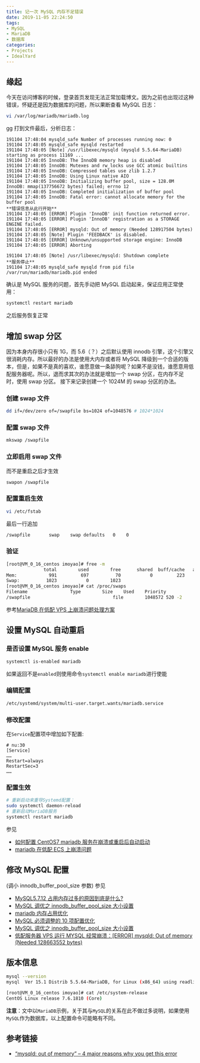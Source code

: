 ```yaml
---
title: 记一次 MySQL 内存不足错误
date: 2019-11-05 22:24:50
tags:
- MySQL
- MariaDB
- 数据库
categories:
- Projects
- IdealYard
---
```


## 缘起
今天在访问博客的时候，登录首页发现无法正常加载博文。因为之前也出现过这种错误，怀疑还是因为数据库的问题，所以果断查看 MySQL 日志：
```bash
vi /var/log/mariadb/mariadb.log 
```
gg 打到文件最后，分析日志：
```plain
191104 17:48:04 mysqld_safe Number of processes running now: 0
191104 17:48:05 mysqld_safe mysqld restarted
191104 17:48:05 [Note] /usr/libexec/mysqld (mysqld 5.5.64-MariaDB) starting as process 11169 ...
191104 17:48:05 InnoDB: The InnoDB memory heap is disabled
191104 17:48:05 InnoDB: Mutexes and rw_locks use GCC atomic builtins
191104 17:48:05 InnoDB: Compressed tables use zlib 1.2.7
191104 17:48:05 InnoDB: Using Linux native AIO
191104 17:48:05 InnoDB: Initializing buffer pool, size = 128.0M
InnoDB: mmap(137756672 bytes) failed; errno 12
191104 17:48:05 InnoDB: Completed initialization of buffer pool
191104 17:48:05 InnoDB: Fatal error: cannot allocate memory for the buffer pool
**错误信息从此行开始**
191104 17:48:05 [ERROR] Plugin 'InnoDB' init function returned error.
191104 17:48:05 [ERROR] Plugin 'InnoDB' registration as a STORAGE ENGINE failed.
191104 17:48:05 [ERROR] mysqld: Out of memory (Needed 128917504 bytes)
191104 17:48:05 [Note] Plugin 'FEEDBACK' is disabled.
191104 17:48:05 [ERROR] Unknown/unsupported storage engine: InnoDB
191104 17:48:05 [ERROR] Aborting

191104 17:48:05 [Note] /usr/libexec/mysqld: Shutdown complete
**服务停止**
191104 17:48:05 mysqld_safe mysqld from pid file /var/run/mariadb/mariadb.pid ended
```
确认是 MySQL 服务的问题，首先手动把 MySQL 启动起来，保证应用正常使用：
```bash
systemctl restart mariadb
```
之后服务恢复正常
## 增加 swap 分区
因为本身内存很小只有 1G，而 5.6（？）之后默认使用 innodb 引擎，这个引擎又很消耗内存。所以最好的办法是使用大内存或者将 MySQL 降级到一个合适的版本，但是，如果不是真的喜欢，谁愿意做一条舔狗呢？如果不是没钱，谁愿意用低配服务器呢。所以，退而求其次的办法就是增加一个 swap 分区，在内存不足时，使用 swap 分区。
接下来记录创建一个 1024M 的 swap 分区的办法。
### 创建 swap 文件
```bash
dd if=/dev/zero of=/swapfile bs=1024 of=1048576 # 1024*1024
```
### 配置 swap 文件
```bash
mkswap /swapfile
```
### 立即启用 swap 文件
而不是重启之后才生效
```bash
swapon /swapfile
```
### 配置重启生效
```bash
vi /etc/fstab
```
最后一行追加
```bash
/swapfile       swap    swap defaults   0    0
```
### 验证
```bash
[root@VM_0_16_centos imoyao]# free -m
              total        used        free      shared  buff/cache   available
Mem:            991         697          70           0         223         120
Swap:          1023           0        1023
[root@VM_0_16_centos imoyao]# cat /proc/swaps 
Filename				Type		Size	Used	Priority
/swapfile                               file		1048572	520	-2
```
参考[MariaDB 在低配 VPS 上崩溃问题处理方案](https://www.aimz8.com/?p=286)
## 设置 MySQL 自动重启
### 是否设置 MySQL 服务 enable 
```bash
systemctl is-enabled mariadb
```
如果返回不是`enabled`则使用命令`systemctl enable mariadb`进行使能
### 编辑配置
```bash
/etc/systemd/system/multi-user.target.wants/mariadb.service
```
### 修改配置
在`Service`配置项中增加如下配置:
```plain
# nu:30
[Service]
……
Restart=always
RestartSec=3
……
```
### 配置生效
```bash
# 重新启动来重导Systemd配置：
sudo systemctl daemon-reload
# 重新启动MariaDB服务
systemctl restart mariadb
```
参见

- [如何配置 CentOS7 mariadb 服务在崩溃或重启后自动启动](https://www.codebye.com/how-to-config-centos7-mariadb-service-auto-start-after-reboot-or-crash.html)   
- [mariadb 在低配 ECS 上崩溃问题](http://chengms.com/?p=151)  

## 修改 MySQL 配置
(调小 innodb_buffer_pool_size 参数)
参见
- [MySQL5.7.12 占用内存过多的原因到底是什么?](https://www.v2ex.com/t/276069) 
- [MySQL 调优之 innodb_buffer_pool_size 大小设置](https://www.v2ex.com/t/276069)  
- [mariadb 内存占用优化](https://segmentfault.com/a/1190000017992793)  
- [MySQL 必须调整的 10 项配置优化](https://segmentfault.com/a/1190000003072283)  
- [MySQL 调优之 innodb_buffer_pool_size 大小设置](https://blog.csdn.net/sunny05296/article/details/78916775)  
- [低配服务器 VPS 运行 MYSQL 经常崩溃：[ERROR] mysqld: Out of memory (Needed 128663552 bytes)](http://www.bluestep.cc/%E4%BD%8E%E9%85%8D%E6%9C%8D%E5%8A%A1%E5%99%A8vps%E8%BF%90%E8%A1%8Cmysql%E7%BB%8F%E5%B8%B8%E5%B4%A9%E6%BA%83%EF%BC%9Aerror-mysqld-out-of-memory-needed-128663552-bytes/)  

## 版本信息
```bash
mysql --version
mysql  Ver 15.1 Distrib 5.5.64-MariaDB, for Linux (x86_64) using readline 5.1
```
```bash
[root@VM_0_16_centos imoyao]# cat /etc/system-release
CentOS Linux release 7.6.1810 (Core) 
```
**注意**：文中以`MariaDB`示例，关于其与`MySQL`的关系在此不做过多说明，如果使用`MySQL`作为数据库，以上配置命令可能略有不同。

## 参考链接
- [“mysqld: out of memory” – 4 major reasons why you get this error](https://bobcares.com/blog/mysqld-out-of-memory/)